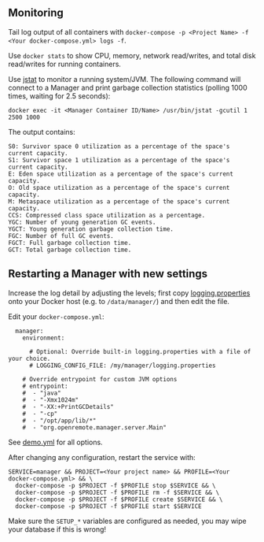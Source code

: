 ## Monitoring

Tail log output of all containers with `docker-compose -p <Project Name> -f <Your docker-compose.yml> logs -f`.

Use `docker stats` to show CPU, memory, network read/writes, and total disk read/writes for running containers.

Use [jstat](https://docs.oracle.com/javase/8/docs/technotes/tools/unix/jstat.html) to monitor a running system/JVM. The following command will connect to a Manager and print garbage collection statistics (polling 1000 times, waiting for 2.5 seconds):

```
docker exec -it <Manager Container ID/Name> /usr/bin/jstat -gcutil 1 2500 1000
```

The output contains:

```
S0: Survivor space 0 utilization as a percentage of the space's current capacity.
S1: Survivor space 1 utilization as a percentage of the space's current capacity.
E: Eden space utilization as a percentage of the space's current capacity.
O: Old space utilization as a percentage of the space's current capacity.
M: Metaspace utilization as a percentage of the space's current capacity.
CCS: Compressed class space utilization as a percentage.
YGC: Number of young generation GC events.
YGCT: Young generation garbage collection time.
FGC: Number of full GC events.
FGCT: Full garbage collection time.
GCT: Total garbage collection time.
```

## Restarting a Manager with new settings

Increase the log detail by adjusting the levels; first copy [logging.properties](https://raw.githubusercontent.com/openremote/openremote/master/deployment/manager/logging.properties) onto your Docker host (e.g. to `/data/manager/`) and then edit the file. 

Edit your `docker-compose.yml`:

```
  manager:
    environment:

      # Optional: Override built-in logging.properties with a file of your choice.
      # LOGGING_CONFIG_FILE: /my/manager/logging.properties

    # Override entrypoint for custom JVM options
    # entrypoint:
    #  - "java"
    #  - "-Xmx1024m"
    #  - "-XX:+PrintGCDetails"
    #  - "-cp"
    #  - "/opt/app/lib/*"
    #  - "org.openremote.manager.server.Main"
```

See [demo.yml](https://github.com/openremote/openremote/blob/master/profile/demo.yml) for all options.

After changing any configuration, restart the service with:

```
SERVICE=manager && PROJECT=<Your project name> && PROFILE=<Your docker-compose.yml> && \
  docker-compose -p $PROJECT -f $PROFILE stop $SERVICE && \
  docker-compose -p $PROJECT -f $PROFILE rm -f $SERVICE && \
  docker-compose -p $PROJECT -f $PROFILE create $SERVICE && \
  docker-compose -p $PROJECT -f $PROFILE start $SERVICE 
```

Make sure the `SETUP_*` variables are configured as needed, you may wipe your database if this is wrong!

